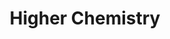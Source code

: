---
layout: content
title: Higher Chemistry
subject: Chemistry
level: Higher
permalink: /chemistry/higher
hero: Higher Chemistry Resources
subtext: Materials for the study of H SQA Chemistry courses.
tables:
  - title: Higher Self-Evaluation
    id: higherselfevaluation
    cols:
      - heading: '#'
      - heading: File
      - heading: Link
  - title: SQA Past Papers - Higher
    id: sqapastpapershigher
    cols:
      - heading: Year
      - heading: Past Paper
      - heading: JABchem Marking Scheme
      - heading: SQA Marking Scheme
  - title: SQA Past Papers - Revised Higher
    id: sqapastpapersrevisedhigher
    cols:
      - heading: Year
      - heading: Past Paper
      - heading: JABchem Marking Scheme
      - heading: SQA Marking Scheme
  - title: SQA Past Papers - Old Higher
    id: sqapastpapersoldhigher
    cols:
      - heading: Year
      - heading: Past Paper
      - heading: JABchem Marking Scheme
      - heading: SQA Marking Scheme
  - title: Higher Past Paper Archieve
    id: higherpastpaperarchieve
    cols:
      - heading: Year
      - heading: Past Paper
---